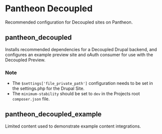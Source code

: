 # Pantheon Decoupled

Recommended configuration for Decoupled sites on Pantheon.

## pantheon_decoupled

Installs recommended dependencies for a Decoupled Drupal backend, and configures
an example preview site and oAuth consumer for use with the Decoupled Preview.

### Note
-  The `$settings['file_private_path']` configuration needs to be set in the settings.php for the Drupal Site.
- The `minimum-stability` should be set to `dev` in the Projects root `composer.json` file.

## pantheon_decoupled_example

Limited content used to demonstrate example content integrations.
